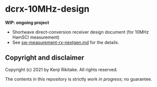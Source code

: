 # dcrx-10MHz-design

**WIP: ongoing project**

* Shortwave direct-conversion receiver design document (for 10MHz HamSCI measurement)
* See [sw-measurement-rx-nextgen.md](sw-measurement-rx-nextgen.md) for the details.

## Copyright and disclaimer

Copyright (c) 2021 by Kenji Rikitake. All rights reserved.

The contents in this repository is strictly *work in progress*; no guarantee.
